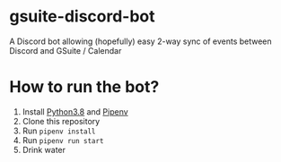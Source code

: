 # gsuite-discord-bot
A Discord bot allowing (hopefully) easy 2-way sync of events between Discord and GSuite / Calendar
# How to run the bot?
1. Install [Python3.8](https://www.python.org/downloads/release/python-380/) and [Pipenv](https://pypi.org/project/pipenv/)
2. Clone this repository
3. Run `pipenv install`
4. Run `pipenv run start` 
5. Drink water
